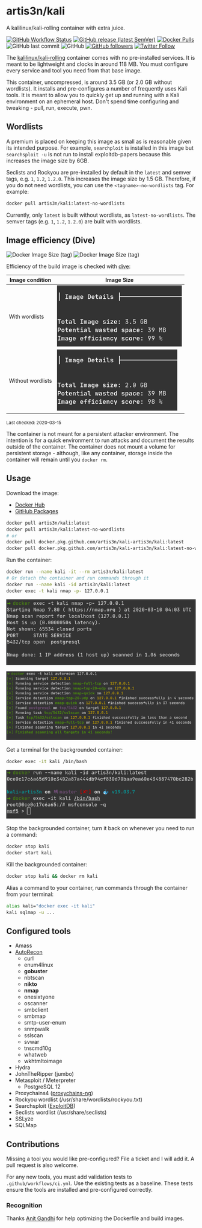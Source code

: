 # artis3n/kali

A kalilinux/kali-rolling container with extra juice.

[![GitHub Workflow Status](https://img.shields.io/github/workflow/status/artis3n/kali-artis3n/Docker%20Image%20CI)](https://github.com/artis3n/kali-artis3n/actions)
[![GitHub release (latest SemVer)](https://img.shields.io/github/v/release/artis3n/kali-artis3n)](https://github.com/artis3n/kali-artis3n/releases)
[![Docker Pulls](https://img.shields.io/docker/pulls/artis3n/kali)](https://hub.docker.com/r/artis3n/kali)
![GitHub last commit](https://img.shields.io/github/last-commit/artis3n/kali-artis3n)
![GitHub](https://img.shields.io/github/license/artis3n/kali-artis3n)
[![GitHub followers](https://img.shields.io/github/followers/artis3n?style=social)](https://github.com/artis3n/)
[![Twitter Follow](https://img.shields.io/twitter/follow/artis3n?style=social)](https://twitter.com/Artis3n)

The [kalilinux/kali-rolling](https://www.kali.org/docs/containers/official-kalilinux-docker-images/) container comes with no pre-installed services.
It is meant to be lightweight and clocks in around 118 MB.
You must configure every service and tool you need from that base image.

This container, uncompressed, is around 3.5 GB (or 2.0 GB without wordlists).
It installs and pre-configures a number of frequently uses Kali tools.
It is meant to allow you to quickly get up and running with a Kali environment on an ephemeral host.
Don't spend time configuring and tweaking - pull, run, execute, pwn.

## Wordlists

A premium is placed on keeping this image as small as is reasonable given its intended purpose.
For example, `searchploit` is installed in this image but `searchsploit -u` is not run to install exploitdb-papers because this increases the image size by 6GB.

Seclists and Rockyou are pre-installed by default in the `latest` and semver tags, e.g. `1`, `1.2`, `1.2.0`. This increases the image size by 1.5 GB. Therefore, if you do not need wordlists, you can use the `<tagname>-no-wordlists` tag. For example:

```bash
docker pull artis3n/kali:latest-no-wordlists
```

Currently, only `latest` is built without wordlists, as `latest-no-wordlists`. The semver tags (e.g. `1`, `1.2`, `1.2.0`) are built with wordlists.

## Image efficiency (Dive)

![Docker Image Size (tag)](https://img.shields.io/docker/image-size/artis3n/kali/latest?label=Full%20image%2C%20compressed)
![Docker Image Size (tag)](https://img.shields.io/docker/image-size/artis3n/kali/latest-no-wordlists?label=No%20wordlists%2C%20compressed)

Efficiency of the build image is checked with [dive](https://github.com/wagoodman/dive):

| Image condition | Image Size |
| --- | --- |
| With wordlists | ![Dive image with wordlists efficiency](resources/dive-efficiency-wordlists.png) |
| Without wordlists | ![Dive image without wordlists efficiency](resources/dive-efficiency-base.png) |

<small>Last checked: 2020-03-15</small>

The container is not meant for a persistent attacker environment.
The intention is for a quick environment to run attacks and document the results outside of the container.
The container does not mount a volume for persistent storage - although, like any container, storage inside the container will remain until you `docker rm`.

## Usage

Download the image:

- [Docker Hub](https://hub.docker.com/r/artis3n/kali)
- [GitHub Packages](https://github.com/artis3n/kali-artis3n/packages/143757)

```bash
docker pull artis3n/kali:latest
docker pull artis3n/kali:latest-no-wordlists
# or
docker pull docker.pkg.github.com/artis3n/kali-artis3n/kali:latest
docker pull docker.pkg.github.com/artis3n/kali-artis3n/kali:latest-no-wordlists
```

Run the container:

```bash
docker run --name kali -it --rm artis3n/kali:latest
# Or detach the container and run commands through it
docker run --name kali -id artis3n/kali:latest
docker exec -t kali nmap -p- 127.0.0.1
```

![Docker Exec](/resources/docker-exec.png)

![Docker Exec AutoRecon](/resources/docker-exec-autorecon.png)

Get a terminal for the backgrounded container:

```bash
docker exec -it kali /bin/bash
```

![Docker TTY](/resources/docker-tty.png)

Stop the backgrounded container, turn it back on whenever you need to run a command:

```bash
docker stop kali
docker start kali
```

Kill the backgrounded container:

```bash
docker stop kali && docker rm kali
```

Alias a command to your container, run commands through the container from your terminal:

```bash
alias kali="docker exec -it kali"
kali sqlmap -u ...
```

## Configured tools

- Amass
- [AutoRecon](https://github.com/Tib3rius/AutoRecon)
  - curl
  - enum4linux
  - **gobuster**
  - nbtscan
  - **nikto**
  - **nmap**
  - onesixtyone
  - oscanner
  - smbclient
  - smbmap
  - smtp-user-enum
  - snmpwalk
  - sslscan
  - svwar
  - tnscmd10g
  - whatweb
  - wkhtmltoimage
- Hydra
- JohnTheRipper (jumbo)
- Metasploit / Meterpreter
  - PostgreSQL 12
- Proxychains4 ([proxychains-ng](https://github.com/rofl0r/proxychains-ng))
- Rockyou wordlist (/usr/share/wordlists/rockyou.txt)
- Searchsploit ([ExploitDB](https://www.exploit-db.com/searchsploit))
- Seclists wordlist (/usr/share/seclists)
- SSLyze
- SQLMap

## Contributions

Missing a tool you would like pre-configured? File a ticket and I will add it.
A pull request is also welcome.

For any new tools, you must add validation tests to `.github/workflows/ci.yml`. Use the existing tests as a baseline.
These tests ensure the tools are installed and pre-configured correctly.

### Recognition

Thanks [Anit Gandhi](https://github.com/anitgandhi) for help optimizing the Dockerfile and build images.
